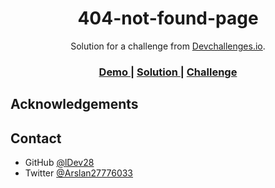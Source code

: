 <h1 align="center">404-not-found-page</h1>

<div align="center">
   Solution for a challenge from  <a href="http://devchallenges.io" target="_blank">Devchallenges.io</a>.
</div>

<div align="center">
  <h3>
    <a href="https://ldev28.github.io/404-not-found-page/">
      Demo
    </a>
    <span> | </span>
    <a href="https://github.com/ldev28/404-not-found-page">
      Solution
    </a>
    <span> | </span>
    <a href="https://devchallenges.io/challenges/wBunSb7FPrIepJZAg0sY">
      Challenge
    </a>
  </h3>
</div>

<!-- TABLE OF CONTENTS -->

<!-- ## Table of Contents

- [Overview](#overview)
   - [Used stack technologies](#used-stack-technologies)
- [Features](#features)
- [Acknowledgements](#acknowledgements)
- [Contact](#contact) -->

<!-- OVERVIEW -->

<!-- ## Overview -->

<!-- ![](https://github.com/ldev28/404-not-found-page/blob/main/page.PNG) -->


<!-- Introduce your projects by taking a screenshot or a gif. Try to tell visitors a story about your project by answering:

- Where can I see your demo?
- What was your experience?
- What have you learned/improved?
- Your wisdom? :)
-->

<!-- ### Used stack technologies

- html
- css -->
<!-- - scss -->

<!-- ## Features

<!-- List the features of your application or follow the template. Don't share the figma file here :) -->

<!-- This application/site was created as a submission to a [DevChallenges](https://devchallenges.io/challenges) challenge. The [404-not-found-page](https://devchallenges.io/challenges/wBunSb7FPrIepJZAg0sY) was to build an application to complete the given user stories. --> 


## Acknowledgements

<!-- This section should list any articles or add-ons/plugins that helps you to complete the project. This is optional but it will help you in the future. For exmpale

- [Steps to replicate a design with only HTML and CSS](https://devchallenges-blogs.web.app/how-to-replicate-design/) -->

## Contact

- GitHub [@lDev28](https://github.com/ldev28)
- Twitter [@Arslan27776033](https://twitter.com/Arslan27776033)
<!-- - VK [] -->
